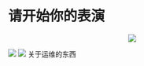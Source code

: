 # 请开始你的表演
<p align="center">
<img src="https://s1.ax1x.com/2018/10/08/iJn5JU.jpg">
 </p>

![](https://img.shields.io/badge/linux-%E5%B8%B8%E8%A7%84%E4%B8%80%E9%94%AE%E8%84%9A%E6%9C%AC-green.svg)
![](https://img.shields.io/badge/baibai-love%20linux%20and%20sec-blue.svg)
关于运维的东西  
